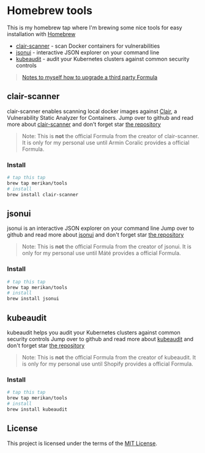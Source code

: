 # Homebrew tools

This is my homebrew tap where I'm brewing some nice tools for easy installation with [Homebrew](https://brew.sh/)

- [clair-scanner](#clair-scanner) - scan Docker containers for vulnerabilities
- [jsonui](#jsonui) - interactive JSON explorer on your command line
- [kubeaudit](#kubeaudit) - audit your Kubernetes clusters against common security controls

> [Notes to myself how to upgrade a third party Formula](update_formula.md)

## clair-scanner
clair-scanner enables scanning local docker images against [Clair](https://github.com/coreos/clair), a Vulnerability Static Analyzer for Containers.
Jump over to github and read more about [clair-scanner](https://github.com/arminc/clair-scanner) and don't forget star [the repository](https://github.com/arminc/clair-scanner)

> Note: This is **not** the official Formula from the creator of clair-scanner. It is only for my personal use until Armin Coralic provides a official Formula.

### Install
```bash
# tap this tap
brew tap merikan/tools
# install
brew install clair-scanner
```

## jsonui
jsonui is an interactive JSON explorer on your command line
Jump over to github and read more about [jsonui](https://github.com/gulyasm/jsonui) and don't forget star [the repository](https://github.com/gulyasm/jsonui)

> Note: This is **not** the official Formula from the creator of jsonui. It is only for my personal use until Máté provides a official Formula.

### Install
```bash
# tap this tap
brew tap merikan/tools
# install
brew install jsonui
```

## kubeaudit
kubeaudit helps you audit your Kubernetes clusters against common security controls
Jump over to github and read more about [kubeaudit](https://github.com/Shopify/kubeaudit) and don't forget star [the repository](https://github.com/Shopify/kubeaudit)

> Note: This is **not** the official Formula from the creator of kubeaudit. It is only for my personal use until Shopify provides a official Formula.

### Install
```bash
# tap this tap
brew tap merikan/tools
# install
brew install kubeaudit
```

## License

This project is licensed under the terms of the [MIT License](LICENSE).
